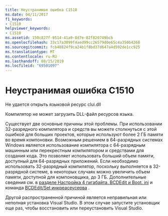 ```yaml
---
title: Неустранимая ошибка C1510
ms.date: 04/11/2017
f1_keywords:
- C1510
helpviewer_keywords:
- C1510
ms.assetid: 150c827f-9514-41a9-8d7e-82f820749bcb
ms.openlocfilehash: 33c17a3099f4aed99cc26579d0e65c4a350b4268
ms.sourcegitcommit: fcb48824f9ca24b1f8bd37d647a4d592de1cc925
ms.translationtype: MT
ms.contentlocale: ru-RU
ms.lasthandoff: 08/15/2019
ms.locfileid: "69501097"
---
```

# <a name="fatal-error-c1510"></a>Неустранимая ошибка C1510

Не удается открыть языковой ресурс clui.dll

Компилятор не может загрузить DLL-файл ресурсов языка.

Существует две основные причины этой проблемы. При использовании 32-разрядного компилятора и средств вы можете столкнуться с этой ошибкой для больших проектов, которые используют более 2 ГБ памяти во время компоновки. Возможным решением в 64-разрядных системах Windows является использование компилятора с 64-разрядным машинным или перекрестным компилятором и средствами для создания кода. Это позволяет использовать больший объем памяти, доступный для 64-разрядных приложений. Если необходимо использовать 32-разрядный компилятор, поскольку выполняется в 32-разрядной системе, в некоторых случаях можно увеличить объем памяти, доступной для компоновщика, до 3 ГБ. Дополнительные сведения см. в [разделе Настройка 4 гигабайта. BCDEdit и Boot. ini](/windows/win32/memory/4-gigabyte-tuning) и команда [BCDEdit/Set инкреасеусерва](/windows-hardware/drivers/devtest/bcdedit--set) .

Другой распространенной причиной является неправильная или неполная установка Visual Studio. В этом случае запустите установщик еще раз, чтобы восстановить или переустановить Visual Studio.

